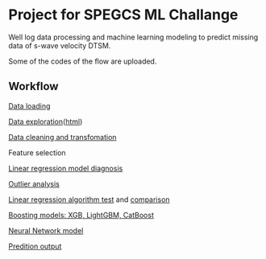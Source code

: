 # Project for SPEGCS ML Challange  

Well log data processing and machine learning modeling to predict missing data of s-wave velocity DTSM.

Some of the codes of the flow are uploaded. 

## Workflow

[Data loading](load_las_data.ipynb)

[Data exploration](data_exploration.ipynb)([html](data_exploration.html))

[Data cleaning and transfomation](data_prep_ts_bal_trans.ipynb)

Feature selection 

[Linear regression model diagnosis](model_xn_diagn.ipynb)

[Outlier analysis](data_prep_outlier.ipynb)

[Linear regression algorithm test](models_xn_cv.ipynb) and [comparison](models_cmp.ipynb)

[Boosting models: XGB, LightGBM, CatBoost](model_gb.ipynb)

[Neural Network model](model_nn.ipynb)

[Predition output](pred_output.ipynb)
